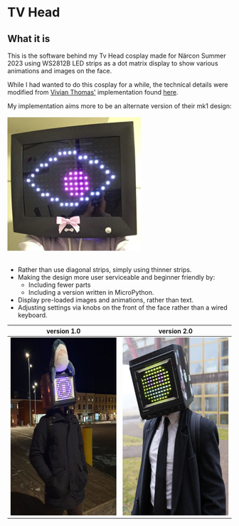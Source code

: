# TV Head

## What it is

This is the software behind my Tv Head cosplay made for Närcon Summer 2023 using WS2812B LED strips as a dot matrix display to show various animations and images on the face.

While I had wanted to do this cosplay for a while, the technical details were modified from [Vivian Thomas'](https://rose.systems) implementation found [here](https://rose.systems/tv_head/).

My implementation aims more to be an alternate version of their mk1 design:
<br></br>
<img src='media/vivan.jpg' alt="MarineGEO circle logo" style="height: 300px; width:300px;"/>
<br></br>
- Rather than use diagonal strips, simply using thinner strips.
- Making the design more user serviceable and beginner friendly by:
  - Including fewer parts
  - Including a version written in MicroPython.
- Display pre-loaded images and animations, rather than text.
- Adjusting settings via knobs on the front of the face rather than a wired keyboard.

version 1.0 | version 2.0
:-----------------------------------:|:------------------------------------:|
<img src='media/pose.jpg' alt="MarineGEO circle logo" style="height: 400px; width:300px;"/> | <img src='media/single_suit.jpg' alt="MarineGEO circle logo" style="height: 400px; width:300px;"/> | 